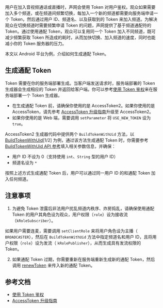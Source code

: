 用户在加入音视频通话或直播时，声网会使用 Token 对用户鉴权。观众如果需要加入多个频道，或在频道间频繁切换，每加入一个新的频道都需要向服务端申请一个 Token，然后通过用户 ID、频道名、以及获取到的 Token 来加入频道。为解决观众在切换频道时需要频繁申请 Token 的问题，声网提供了基于频道通配符的 Token。通过使用通配 Token，观众可以复用同一个 Token 加入不同频道，既可减少频繁获取 Token 所造成的耗时，从而加快切换、加入频道的速度，同时也能减小你的 Token 服务器的压力。

本文以 Android 平台为例，介绍如何生成通配 Token。

## 生成通配 Token

Token 需要在你的服务端部署生成。当客户端发送请求时，服务端部署的 Token 生成器会生成相应的 Token 并返回给客户端。你可以参考[使用 Token 鉴权](https://docportal.shengwang.cn/cn/video-call-4.x/token_server_android_ng?platform=Android)来在服务端部署一个 Token 生成器。

<div class="alert note"><ul><li>在生成通配 Token 前，请确保你使用的是 AccessToken2。如果你使用的是 AccessToken，请先参考 <a href="https://docportal.shengwang.cn/cn/live-streaming-premium-legacy/token_upgrade?platform=Android#升级至-accesstoken2">AccessToken 升级指南</a>升级至 AccessToken2。</li>
  <li>如果你使用的是 Web 端，需要调用 <code>setParameter</code> 将 <code>USE_NEW_TOKEN</code> 设为 <code>true</code>。</li></ul></div>

AccessToken2 生成器代码中提供两个 `BuildTokenWithUid` 方法，以 [BuildTokenWithUid](https://github.com/AgoraIO/Tools/blob/master/DynamicKey/AgoraDynamicKey/cpp/src/RtcTokenBuilder2.h)[1/2] 为例，通过该方法生成通配 Token 时，你需要参考 [BuildTokenWithUid API 参考](https://docportal.shengwang.cn/cn/video-call-4.x/token_server_android_ng?platform=Android#buildtokenwithuid-api-参考)填入相关参数信息，并确保：

-  用户 ID 不设为 0（支持使用 `int`、`String` 型的用户 ID）
-  频道名设为 `*`

按照上述方式生成通配 Token 后，用户可以通过同一用户 ID 的和通配 Token 加入任何频道。

## 注意事项

1. 为避免 Token 泄露后非法用户扰乱频道内秩序、炸房捣乱，请确保使用通配 Token 的用户其角色设为观众，用户权限（`role`）设为接收流（`kRoleSubscriber`）。

<div class="alert info">如果用户需要连麦，需要调用 <code>setClientRole</code> 来将用户角色设为主播（ <code>BROADCASTER</code>），然后在 <code>BuildTokenWithUid</code> 方法中指定频道名和用户 ID，且将用户权限（<code>role</code>）设为发流（ <code>kRolePublisher</code>），从而生成具有发流权限的 Token。</div>

2. 如果通配 Token 过期，你需要重新在服务端重新生成新的通配 Token，然后调用 [renewToken](https://docportal.shengwang.cn/cn/live-streaming-premium-4.x/API%20Reference/java_ng/API/toc_core_method.html#api_irtcengine_renewtoken) 来传入新的通配 Token。

## 参考文档

- [使用 Token 鉴权](https://docportal.shengwang.cn/cn/video-call-4.x/token_server_android_ng?platform=Android)
- [AccessToken 升级指南](https://docportal.shengwang.cn/cn/live-streaming-premium-legacy/token_upgrade?platform=Android#升级至-accesstoken2)







